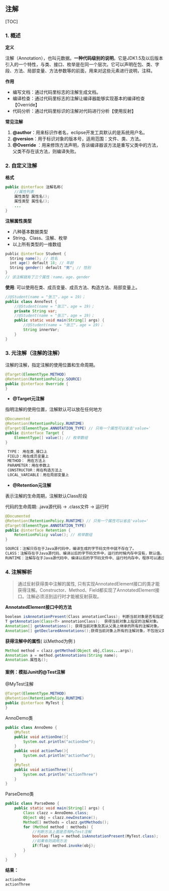 ## 注解

[TOC]

### 1. 概述

**定义**

注解（Annotation），也叫元数据。**一种代码级别的说明**。它是JDK1.5及以后版本引入的一个特性，与类、接口、枚举是在同一个层次。它可以声明在包、类、字段、方法、局部变量、方法参数等的前面，用来对这些元素进行说明，注释。

**作用**

* 编写文档：通过代码里标志的注解生成文档。
* 编译检查：通过代码里标志的注解让编译器能够实现基本的编译检查【Override】
* 代码分析：通过代码里标识的注解对代码进行分析【使用反射】

**常见注解**

1. **@author**：用来标识作者名，eclipse开发工具默认的是系统用户名。
2. **@version**：用于标识对象的版本号，适用范围：文件、类、方法。
3. **@Override** ：用来修饰方法声明，告诉编译器该方法是重写父类中的方法，父类不存在该方法，则编译失败。

### 2. 自定义注解

**格式**

```java
public @interface 注解名称{
    //属性列表
    属性类型 属性名();
    属性类型 属性名();
    ...
}
```

**注解属性类型**

* 八种基本数据类型
* String、Class、注解、枚举
* 以上所有类型的一维数组

```java
public @interface Student {
  String name(); // 姓名
  int age() default 18; // 年龄
  String gender() default "男"; // 性别
}
// 该注解就有了三个属性：name，age，gender
```

**使用**: 可以使用在类、成员变量、成员方法、构造方法、局部变量上。

```java
//@Student(name = "张三"，age = 19)；
public class AnnoTest {
    //@Student(name = "张三"，age = 19)；
    private String var;
    //@Student(name = "张三"，age = 19)；
    public static void main(String[] args) {
        //@Student(name = "张三"，age = 19)；
        String innerVar;
    }
}
```

### 3. 元注解（注解的注解）

注解的注解，指定注解的使用位置和生命周期。

```java
@Target(ElementType.METHOD)
@Retention(RetentionPolicy.SOURCE)
public @interface Override {
}
```

* **@Target元注解**

指明注解的使用位置，注解默认可以放在任何地方

```java
@Documented
@Retention(RetentionPolicy.RUNTIME)
@Target(ElementType.ANNOTATION_TYPE) // 只有一个属性可以省去'value='
public @interface Target {
    ElementType[] value(); // 枚举数组
}
```

```java
 TYPE： 用在类,接口上
 FIELD：用在成员变量上
 METHOD： 用在方法上
 PARAMETER：用在参数上
 CONSTRUCTOR：用在构造方法上
 LOCAL_VARIABLE：用在局部变量上
```

* **@Retention元注解**

表示注解的生命周期，注解默认Class阶段

代码的生命周期: .java源代码 -> .class文件 -> 运行时

```java
@Documented
@Retention(RetentionPolicy.RUNTIME) // 只有一个属性可以省去'value='
@Target(ElementType.ANNOTATION_TYPE)
public @interface Retention {
    RetentionPolicy value(); // 枚举数组
}
```

```java
SOURCE：注解只存在于Java源代码中，编译生成的字节码文件中就不存在了。
CLASS：注解存在于Java源代码、编译以后的字节码文件中，运行的时候内存中没有，默认值。
RUNTIME：注解存在于Java源代码中、编译以后的字节码文件中、运行时内存中，程序可以通过反射获取该注解。
```

### 4. 注解解析

>通过反射获得类中注解的属性, 只有实现AnnotatedElement接口的类才能获得注解。Constructor、Method、Field都实现了AnnotatedElement接口。注解必须活到运行时才能被反射获取。

**AnnotatedElement接口中的方法**

```java
boolean isAnnotationPresent(Class annotationClass); 判断当前对象是否有指定的注解，有则返回true，否则返回false。
T getAnnotation(Class<T> annotationClass);  获得当前对象上指定的注解对象。
Annotation[] getAnnotations(); 获得当前对象及其从父类上继承的所有的注解对象。
Annotation[] getDeclaredAnnotations();获得当前对象上所有的注解对象，不包括父类的。
```

**获得注解中的属性**( 以Method为例 )

```java
Method method = clazz.getMethod(Object obj,Class...args);
Annotation a = method.getAnnotations(String name);
Annotation.属性名();
```

#### 案例：模拟Junit的@Test注解

@MyTest注解

```java
@Target(ElementType.METHOD)
@Retention(RetentionPolicy.RUNTIME)
public @interface MyTest {
}
```

AnnoDemo类

```java
public class AnnoDemo {
    @MyTest
    public void actionOne(){
        System.out.println("actionOne");
    }
    public void actionTwo(){
        System.out.println("actionTwo");
    }
    @MyTest
    public void actionThree(){
        System.out.println("actionThree")
    }
}
```

ParseDemo类

```java
public class ParseDemo {
	public static void main(String[] args) {
        Class clazz = AnnoDemo.class;
       	Object obj = clazz.newInstance();
      	Method[] methods = clazz.getMethods();
        for (Method method : methods) {
            //判断方法上面是否有MyTest注解
            boolean flag = method.isAnnotationPresent(MyTest.class);
            //如果有则调用方法
            if(flag) method.invoke(obj);
        }
    }
}
```

**结果：**

```java
actionOne
actionThree
```


